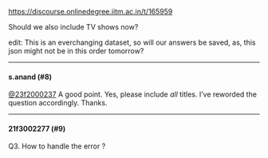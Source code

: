 https://discourse.onlinedegree.iitm.ac.in/t/165959

Should we also include TV shows now?</p>
<p>edit:  This is an everchanging dataset, so will our answers be saved, as, this json might not be in this order tomorrow?</p><hr>

<h4>s.anand (#8)</h4>
<p><a class="mention" href="/u/23f2000237">@23f2000237</a> A good point. Yes, please include <em>all</em> titles. I’ve reworded the question accordingly. Thanks.</p><hr>

<h4>21f3002277 (#9)</h4>
<p>Q3. How to handle the error ?